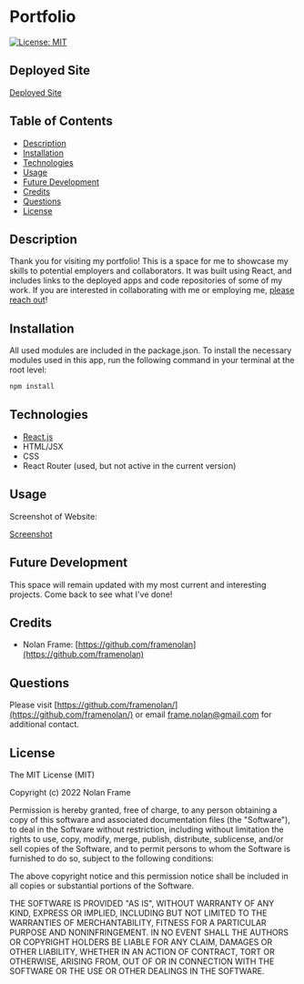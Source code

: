 # Portfolio

[![License: MIT](https://img.shields.io/badge/License-MIT-blue.svg)](https://opensource.org/licenses/MIT)

## Deployed Site

[Deployed Site]()

## Table of Contents
* [Description](#description)
* [Installation](#installation)
* [Technologies](#technologies)
* [Usage](#usage)
* [Future Development](#future-development)
* [Credits](#credits)
* [Questions](#questions)
* [License](#license)

## Description

Thank you for visiting my portfolio! This is a space for me to showcase my skills to potential employers and collaborators. It was built using React, and includes links to the deployed apps and code repositories of some of my work. If you are interested in collaborating with me or employing me, [please reach out](mailto:frame.nolan@gmail.com)!

## Installation

All used modules are included in the package.json. To install the necessary modules used in this app, run the following command in your terminal at the root level:

```md
npm install
```

## Technologies

- [React.js](https://reactjs.org/)
- HTML/JSX
- CSS
- React Router (used, but not active in the current version)

## Usage

Screenshot of Website:

[Screenshot](./src/assets/ScreenshotAbout.png)

## Future Development

This space will remain updated with my most current and interesting projects. Come back to see what I've done!

## Credits

- Nolan Frame: [https://github.com/framenolan](https://github.com/framenolan)

## Questions

Please visit [https://github.com/framenolan/](https://github.com/framenolan/) or email [frame.nolan@gmail.com](mailto:frame.nolan@gmail.com) for additional contact.

## License

The MIT License (MIT)

Copyright (c) 2022 Nolan Frame

Permission is hereby granted, free of charge, to any person obtaining a copy of this software and associated documentation files (the "Software"), to deal in the Software without restriction, including without limitation the rights to use, copy, modify, merge, publish, distribute, sublicense, and/or sell copies of the Software, and to permit persons to whom the Software is furnished to do so, subject to the following conditions:

The above copyright notice and this permission notice shall be included in all copies or substantial portions of the Software.

THE SOFTWARE IS PROVIDED "AS IS", WITHOUT WARRANTY OF ANY KIND, EXPRESS OR IMPLIED, INCLUDING BUT NOT LIMITED TO THE WARRANTIES OF MERCHANTABILITY, FITNESS FOR A PARTICULAR PURPOSE AND NONINFRINGEMENT. IN NO EVENT SHALL THE AUTHORS OR COPYRIGHT HOLDERS BE LIABLE FOR ANY CLAIM, DAMAGES OR OTHER LIABILITY, WHETHER IN AN ACTION OF CONTRACT, TORT OR OTHERWISE, ARISING FROM, OUT OF OR IN CONNECTION WITH THE SOFTWARE OR THE USE OR OTHER DEALINGS IN THE SOFTWARE.
